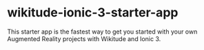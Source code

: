 # wikitude-ionic-3-starter-app
This starter app is the fastest way to get you started with your own Augmented Reality projects with Wikitude and Ionic 3.
